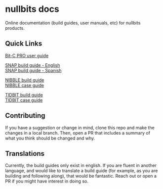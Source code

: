 # nullbits docs
Online documentation (build guides, user manuals, etc) for nullbits products. 

## Quick Links
[Bit-C PRO user guide](bit-c-pro/user_guide_en.md)

[SNAP build guide - English](snap/build_guide_en.md)  
[SNAP build guide - Spanish](snap/build_guide_es.md)  

[NIBBLE build guide](nibble/build_guide_en.md)  
[NIBBLE case guide](nibble/case_build_guide.md)  

[TIDBIT build guide](tidbit/build_guide_en.md)  
[TIDBIT case guide](tidbit/case_build_guide.md)  

## Contributing
If you have a suggestion or change in mind, clone this repo and make the changes in a local branch. Then, open a PR that includes a summary of what you think should be changed and why. 

## Translations
Currently, the build guides only exist in english. If you are fluent in another language, and would like to translate a build guide (for example, as you are building and following along), that would be fantastic. Reach out or open a PR if you might have interest in doing so.
